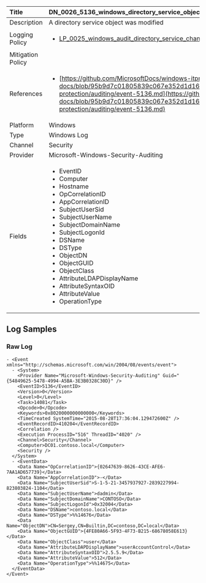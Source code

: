 | Title             | DN_0026_5136_windows_directory_service_object_was_modified                                                                                                      |
|:------------------|:-----------------------------------------------------------------------------------------------------------------|
| Description       | A directory service object was modified                                                                                                |
| Logging Policy    | <ul><li>[LP_0025_windows_audit_directory_service_changes](../Logging_Policies/LP_0025_windows_audit_directory_service_changes.md)</li></ul> |
| Mitigation Policy | <ul></ul> |
| References     		| <ul><li>[https://github.com/MicrosoftDocs/windows-itpro-docs/blob/95b9d7c01805839c067e352d1d16702604b15f11/windows/security/threat-protection/auditing/event-5136.md](https://github.com/MicrosoftDocs/windows-itpro-docs/blob/95b9d7c01805839c067e352d1d16702604b15f11/windows/security/threat-protection/auditing/event-5136.md)</li></ul>                                  |
| Platform       		| Windows   |
| Type           		| Windows Log 		| 
| Channel        		| Security    |
| Provider       		| Microsoft-Windows-Security-Auditing   |
| Fields         		| <ul><li>EventID</li><li>Computer</li><li>Hostname</li><li>OpCorrelationID</li><li>AppCorrelationID</li><li>SubjectUserSid</li><li>SubjectUserName</li><li>SubjectDomainName</li><li>SubjectLogonId</li><li>DSName</li><li>DSType</li><li>ObjectDN</li><li>ObjectGUID</li><li>ObjectClass</li><li>AttributeLDAPDisplayName</li><li>AttributeSyntaxOID</li><li>AttributeValue</li><li>OperationType</li></ul>                                               |


## Log Samples

### Raw Log

```
- <Event xmlns="http://schemas.microsoft.com/win/2004/08/events/event">
  - <System>
    <Provider Name="Microsoft-Windows-Security-Auditing" Guid="{54849625-5478-4994-A5BA-3E3B0328C30D}" /> 
    <EventID>5136</EventID> 
    <Version>0</Version> 
    <Level>0</Level> 
    <Task>14081</Task> 
    <Opcode>0</Opcode> 
    <Keywords>0x8020000000000000</Keywords> 
    <TimeCreated SystemTime="2015-08-28T17:36:04.129472600Z" /> 
    <EventRecordID>410204</EventRecordID> 
    <Correlation /> 
    <Execution ProcessID="516" ThreadID="4020" /> 
    <Channel>Security</Channel> 
    <Computer>DC01.contoso.local</Computer> 
    <Security /> 
  </System>
  - <EventData>
    <Data Name="OpCorrelationID">{02647639-8626-43CE-AFE6-7AA1AD657739}</Data> 
    <Data Name="AppCorrelationID">-</Data> 
    <Data Name="SubjectUserSid">S-1-5-21-3457937927-2839227994-823803824-1104</Data> 
    <Data Name="SubjectUserName">dadmin</Data> 
    <Data Name="SubjectDomainName">CONTOSO</Data> 
    <Data Name="SubjectLogonId">0x32004</Data> 
    <Data Name="DSName">contoso.local</Data> 
    <Data Name="DSType">%%14676</Data> 
    <Data Name="ObjectDN">CN=Sergey,CN=Builtin,DC=contoso,DC=local</Data> 
    <Data Name="ObjectGUID">{4FE80A66-5F93-4F73-B215-68678058E613}</Data> 
    <Data Name="ObjectClass">user</Data> 
    <Data Name="AttributeLDAPDisplayName">userAccountControl</Data> 
    <Data Name="AttributeSyntaxOID">2.5.5.9</Data> 
    <Data Name="AttributeValue">512</Data> 
    <Data Name="OperationType">%%14675</Data> 
  </EventData>
</Event>

```





